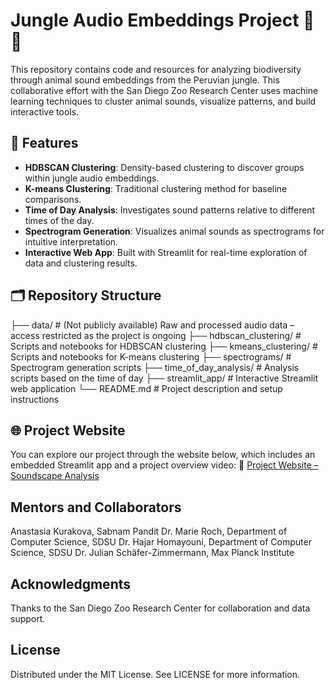 # Jungle Audio Embeddings Project 🌿🐒

This repository contains code and resources for analyzing biodiversity through animal sound embeddings from the Peruvian jungle. This collaborative effort with the San Diego Zoo Research Center uses machine learning techniques to cluster animal sounds, visualize patterns, and build interactive tools.


## 🚀 Features

- **HDBSCAN Clustering**: Density-based clustering to discover groups within jungle audio embeddings.
- **K-means Clustering**: Traditional clustering method for baseline comparisons.
- **Time of Day Analysis**: Investigates sound patterns relative to different times of the day.
- **Spectrogram Generation**: Visualizes animal sounds as spectrograms for intuitive interpretation.
- **Interactive Web App**: Built with Streamlit for real-time exploration of data and clustering results.


## 🗂 Repository Structure

├── data/ # (Not publicly available) Raw and processed audio data – access restricted as the project is ongoing
├── hdbscan_clustering/ # Scripts and notebooks for HDBSCAN clustering
├── kmeans_clustering/ # Scripts and notebooks for K-means clustering
├── spectrograms/ # Spectrogram generation scripts
├── time_of_day_analysis/ # Analysis scripts based on the time of day
├── streamlit_app/ # Interactive Streamlit web application
└── README.md # Project description and setup instructions

## 🌐 Project Website
You can explore our project through the website below, which includes an embedded Streamlit app and a project overview video:
🔗 [Project Website – Soundscape Analysis](https://sites.google.com/sdsu.edu/soundscape-analysis/home)

## Mentors and Collaborators
Anastasia Kurakova, Sabnam Pandit
Dr. Marie Roch, Department of Computer Science, SDSU
Dr. Hajar Homayouni, Department of Computer Science, SDSU
Dr. Julian Schäfer-Zimmermann, Max Planck Institute

## Acknowledgments
Thanks to the San Diego Zoo Research Center for collaboration and data support.

## License
Distributed under the MIT License. See LICENSE for more information.

